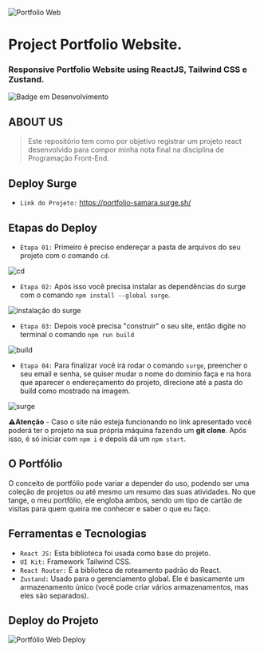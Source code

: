 ![Portfolio Web](https://user-images.githubusercontent.com/100232025/202561383-5a56894e-53bb-4278-9b14-fa4d69ab410b.gif)
# Project Portfolio Website.
### Responsive Portfolio Website using ReactJS, Tailwind CSS e Zustand.
![Badge em Desenvolvimento](http://img.shields.io/static/v1?label=STATUS&message=Concluído&color=4a309d&style=for-the-badge)

## ABOUT US
> Este repositório tem como por objetivo registrar um projeto react desenvolvido para compor minha nota final na disciplina de Programação Front-End.
  
## Deploy Surge
 - `Link do Projeto:` https://portfolio-samara.surge.sh/
 
## Etapas do Deploy 

- `Etapa 01:` Primeiro é preciso endereçar a pasta de arquivos do seu projeto com o comando `cd`.

![cd](https://user-images.githubusercontent.com/100232025/203161668-3d4a4f3a-e669-44cf-883d-05a6a337f9d1.png)

- `Etapa 02:` Após isso você precisa instalar as dependências do surge com o comando `npm install --global surge`.

![instalação do surge](https://user-images.githubusercontent.com/100232025/203158498-5eeacd98-87c9-4582-93d5-65dd44996f15.png)

- `Etapa 03:` Depois você precisa "construir" o seu site, então digite no terminal o comando `npm run build`

![build](https://user-images.githubusercontent.com/100232025/203157949-8e48fe2d-d74e-4ab6-a93a-f2adbbc2211f.png)

- `Etapa 04:` Para finalizar você irá rodar o comando `surge`, preencher o seu email e senha, se quiser mudar o nome do domínio faça e na hora que aparecer o endereçamento do projeto, direcione até a pasta do build como mostrado na imagem.

![surge](https://user-images.githubusercontent.com/100232025/203158000-608792a6-2bcf-4630-8b07-f1e871023588.png)

:warning:**Atenção** - Caso o site não esteja funcionando no link apresentado você poderá ter o projeto na sua própria máquina fazendo um **git clone**. Após isso, é só iniciar com `npm i` e depois dá um `npm start`.

## O Portfólio 
O conceito de portfólio pode variar a depender do uso, podendo ser uma coleção de projetos ou até mesmo um resumo das suas atividades. No que tange, o meu portfólio, ele engloba ambos, sendo um tipo de cartão de visitas para quem queira me conhecer e saber o que eu faço.

## Ferramentas e Tecnologias 
- `React JS:` Esta biblioteca foi usada como base do projeto.
- `UI Kit:` Framework Tailwind CSS.
- `React Router:` É a biblioteca de roteamento padrão do React.
- `Zustand:` Usado para o gerenciamento global. Ele é basicamente um armazenamento único (você pode criar vários armazenamentos, mas eles são separados).

## Deploy do Projeto
![Portfólio Web Deploy](https://user-images.githubusercontent.com/100232025/203073623-269875ee-4afc-41c9-b40c-93e2dd61eaa4.gif)
